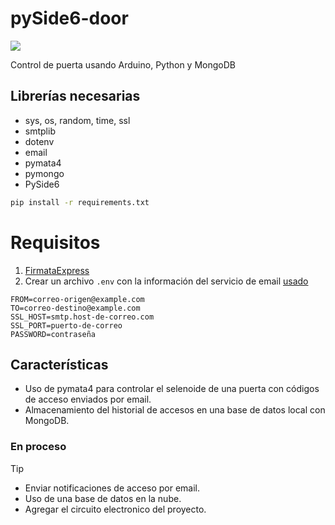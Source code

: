 # pySide6-door

![](https://i.imgur.com/sS6bYnB.png)

Control de puerta usando Arduino, Python y MongoDB

## Librerías necesarias

- sys, os, random, time, ssl
- smtplib
- dotenv
- email
- pymata4
- pymongo
- PySide6

```bash
pip install -r requirements.txt
```

# Requisitos

1. [FirmataExpress](https://mryslab.github.io/pymata4/firmata_express/#installation-instructions)
2. Crear un archivo `.env` con la información del servicio de email [usado ](https://docs.python.org/3/library/email.examples.html)
 ```env
FROM=correo-origen@example.com
TO=correo-destino@example.com
SSL_HOST=smtp.host-de-correo.com
SSL_PORT=puerto-de-correo
PASSWORD=contraseña
```

## Características

- Uso de pymata4 para controlar el selenoide de una puerta con códigos de acceso enviados por email.
- Almacenamiento del historial de accesos en una base de datos local con MongoDB.

### En proceso

> [!TIP]
>
> - Enviar notificaciones de acceso por email.
> - Uso de una base de datos en la nube.
> - Agregar el circuito electronico del proyecto.
